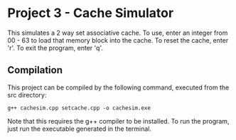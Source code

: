 # Project 3 - Cache Simulator
This simulates a 2 way set associative cache. To use, enter an integer from 00 - 63 to load that memory block into the cache. To reset the cache, enter 'r'. To exit the program, enter 'q'.

## Compilation
This project can be compiled by the following command, executed from the src directory:
```
g++ cachesim.cpp setcache.cpp -o cachesim.exe
```
Note that this requires the g++ compiler to be installed. To run the program, just run the executable generated in the terminal.